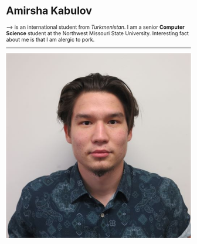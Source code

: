 # Amirsha Kabulov
--> is an international student from *Turkmenistan*. I am a senior **Computer Science** student at the Northwest Missouri State University. Interesting fact about me is that I am alergic to pork.

***

![Amirsha Kabulov](Amirsha_K.jpg)